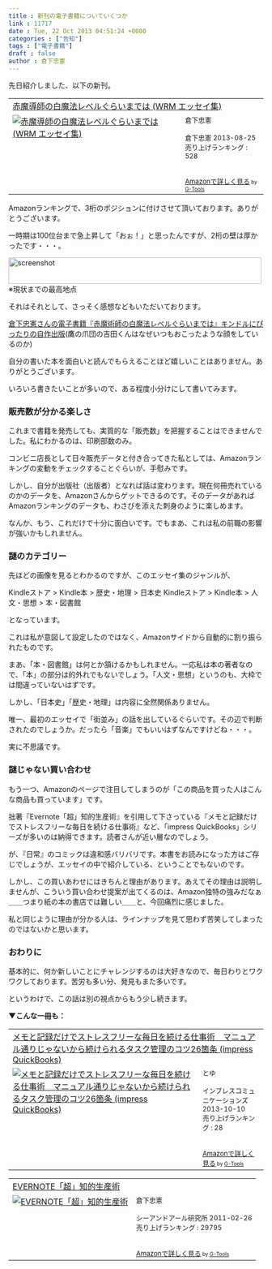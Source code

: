 ```yaml
---
title : 新刊の電子書籍についていくつか
link : 11717
date : Tue, 22 Oct 2013 04:51:24 +0000
categories : ["告知"]
tags : ["電子書籍"]
draft : false
author : 倉下忠憲
---
```


先日紹介しました、以下の新刊。

<table  border="0" cellpadding="5"><tr><td colspan="2"><a href="http://www.amazon.co.jp/%E8%B5%A4%E9%AD%94%E5%B0%8E%E5%B8%AB%E3%81%AE%E7%99%BD%E9%AD%94%E6%B3%95%E3%83%AC%E3%83%99%E3%83%AB%E3%81%90%E3%82%89%E3%81%84%E3%81%BE%E3%81%A7%E3%81%AF-WRM-%E3%82%A8%E3%83%83%E3%82%BB%E3%82%A4%E9%9B%86-%E5%80%89%E4%B8%8B%E5%BF%A0%E6%86%B2-ebook/dp/B00ESDIAHU%3FSubscriptionId%3D15SMZCTB9V8NGR2TW082%26tag%3Drashita1000-22%26linkCode%3Dxm2%26camp%3D2025%26creative%3D165953%26creativeASIN%3DB00ESDIAHU" target="_top">赤魔導師の白魔法レベルぐらいまでは (WRM エッセイ集)</a><img src="http://www.assoc-amazon.jp/e/ir?t=rashita1000-22&l=ur2&o=9" width="1" height="1" style="border: none;" alt="" /></td></tr><tr><td valign="top"><a href="http://www.amazon.co.jp/%E8%B5%A4%E9%AD%94%E5%B0%8E%E5%B8%AB%E3%81%AE%E7%99%BD%E9%AD%94%E6%B3%95%E3%83%AC%E3%83%99%E3%83%AB%E3%81%90%E3%82%89%E3%81%84%E3%81%BE%E3%81%A7%E3%81%AF-WRM-%E3%82%A8%E3%83%83%E3%82%BB%E3%82%A4%E9%9B%86-%E5%80%89%E4%B8%8B%E5%BF%A0%E6%86%B2-ebook/dp/B00ESDIAHU%3FSubscriptionId%3D15SMZCTB9V8NGR2TW082%26tag%3Drashita1000-22%26linkCode%3Dxm2%26camp%3D2025%26creative%3D165953%26creativeASIN%3DB00ESDIAHU" target="_top"><img src="http://ecx.images-amazon.com/images/I/41Zm5UR6rCL._SL160_.jpg" border="0" alt="赤魔導師の白魔法レベルぐらいまでは (WRM エッセイ集)" /></a></td><td valign="top"><font size="-1">倉下忠憲 <br /><br />倉下忠憲  2013-08-25<br />売り上げランキング : 528<br /><br /><br /><a href="http://www.amazon.co.jp/%E8%B5%A4%E9%AD%94%E5%B0%8E%E5%B8%AB%E3%81%AE%E7%99%BD%E9%AD%94%E6%B3%95%E3%83%AC%E3%83%99%E3%83%AB%E3%81%90%E3%82%89%E3%81%84%E3%81%BE%E3%81%A7%E3%81%AF-WRM-%E3%82%A8%E3%83%83%E3%82%BB%E3%82%A4%E9%9B%86-%E5%80%89%E4%B8%8B%E5%BF%A0%E6%86%B2-ebook/dp/B00ESDIAHU%3FSubscriptionId%3D15SMZCTB9V8NGR2TW082%26tag%3Drashita1000-22%26linkCode%3Dxm2%26camp%3D2025%26creative%3D165953%26creativeASIN%3DB00ESDIAHU" target="_top">Amazonで詳しく見る</a></font><font size="-2"> by <a href="http://www.goodpic.com/mt/aws/index.html" >G-Tools</a></font></td></tr></table>

Amazonランキングで、3桁のポジションに付けさせて頂いております。ありがとうございます。

一時期は100位台まで急上昇して「おぉ！」と思ったんですが、2桁の壁は厚かったです・・・。

<a href="https://rashita.net/blog/wp-content/uploads/2013/10/screenshot14.png"><img src="https://rashita.net/blog/wp-content/uploads/2013/10/screenshot14.png" alt="screenshot" width="500" height="52" class="alignnone size-full wp-image-11718" /></a>
※現状までの最高地点

それはそれとして、さっそく感想などもいただいております。

<a href="http://parupisupipi.seesaa.net/article/378111553.html" target="_blank">倉下忠憲さんの電子書籍『赤魔術師の白魔法レベルぐらいまでは』キンドルにぴったりの自作出版</a>(鷹の爪団の吉田くんはなぜいつもおこったような顔をしているのか)

自分の書いた本を面白いと読んでもらえることほど嬉しいことはありません。ありがとうございます。

いろいろ書きたいことが多いので、ある程度小分けにして書いてみます。

<H3>販売数が分かる楽しさ</H3>これまで書籍を発売しても、実質的な「販売数」を把握することはできませんでした。私にわかるのは、印刷部数のみ。

コンビニ店長として日々販売データと付き合ってきた私としては、Amazonランキングの変動をチェックすることぐらいが、手慰みです。

しかし、自分が出版社（出版者）となれば話は変わります。現在何冊売れているのかのデータを、Amazonさんからゲットできるのです。そのデータがあればAmazonランキングのデータも、わさびを添えた刺身のように楽しめます。

なんか、もう、これだけで十分に面白いです。でもまあ、これは私の前職の影響が強いかもしれません。

<H3>謎のカテゴリー</H3>先ほどの画像を見るとわかるのですが、このエッセイ集のジャンルが、

Kindleストア > Kindle本 > 歴史・地理 > 日本史
Kindleストア > Kindle本 > 人文・思想 > 本・図書館

となっています。

これは私が意図して設定したのではなく、Amazonサイドから自動的に割り振られたものです。

まあ、「本・図書館」は何とか頷けるかもしれません。一応私は本の著者なので、「本」の部分は的外れでもないでしょう。「人文・思想」というのも、大枠では間違っていないはずです。

しかし、「日本史」「歴史・地理」は内容に全然関係ありません。

唯一、最初のエッセイで「街並み」の話を出しているぐらいです。その辺で判断されたのでしょうか。だったら「音楽」でもいいはずなんですけどね・・・。

実に不思議です。

<H3>謎じゃない買い合わせ</H3>もう一つ、Amazonのページで注目してしまうのが「この商品を買った人はこんな商品も買っています」です。

拙著『Evernote「超」知的生産術』を引用して下さっている『メモと記録だけでストレスフリーな毎日を続ける仕事術』など、「impress QuickBooks」シリーズが多いのは納得できます。読者さんが近い層なのでしょう。

が、『日常』のコミックは違和感バリバリです。本書をお読みになった方はご存じでしょうが、エッセイの中で紹介している、ということでもないのです。

しかし、この買いあわせにはきちんと理由があります。あえてその理由は説明しませんが、こういう買い合わせ提案が出てくるのは、Amazon独特の強みだなぁ＿＿つまり紙の本の書店では難しい＿＿と、今回痛烈に感じました。

私と同じように理由が分かる人は、ラインナップを見て思わず苦笑してしまったのではないかと思います。

<H3>おわりに</H3>基本的に、何か新しいことにチャレンジするのは大好きなので、毎日わりとワクワクしております。苦労も多い分、発見もまた多いです。

というわけで、この話は別の視点からもう少し続きます。

<strong>▼こんな一冊も：</strong>
<table  border="0" cellpadding="5"><tr><td colspan="2"><a href="http://www.amazon.co.jp/%E3%83%A1%E3%83%A2%E3%81%A8%E8%A8%98%E9%8C%B2%E3%81%A0%E3%81%91%E3%81%A7%E3%82%B9%E3%83%88%E3%83%AC%E3%82%B9%E3%83%95%E3%83%AA%E3%83%BC%E3%81%AA%E6%AF%8E%E6%97%A5%E3%82%92%E7%B6%9A%E3%81%91%E3%82%8B%E4%BB%95%E4%BA%8B%E8%A1%93-%E3%83%9E%E3%83%8B%E3%83%A5%E3%82%A2%E3%83%AB%E9%80%9A%E3%82%8A%E3%81%98%E3%82%83%E3%81%AA%E3%81%84%E3%81%8B%E3%82%89%E7%B6%9A%E3%81%91%E3%82%89%E3%82%8C%E3%82%8B%E3%82%BF%E3%82%B9%E3%82%AF%E7%AE%A1%E7%90%86%E3%81%AE%E3%82%B3%E3%83%8426%E7%AE%87%E6%9D%A1-impress-QuickBooks-%E3%81%A8%E3%82%86-ebook/dp/B00FR2XNVY%3FSubscriptionId%3D15SMZCTB9V8NGR2TW082%26tag%3Drashita1000-22%26linkCode%3Dxm2%26camp%3D2025%26creative%3D165953%26creativeASIN%3DB00FR2XNVY" target="_top">メモと記録だけでストレスフリーな毎日を続ける仕事術　マニュアル通りじゃないから続けられるタスク管理のコツ26箇条 (impress QuickBooks)</a><img src="http://www.assoc-amazon.jp/e/ir?t=rashita1000-22&l=ur2&o=9" width="1" height="1" style="border: none;" alt="" /></td></tr><tr><td valign="top"><a href="http://www.amazon.co.jp/%E3%83%A1%E3%83%A2%E3%81%A8%E8%A8%98%E9%8C%B2%E3%81%A0%E3%81%91%E3%81%A7%E3%82%B9%E3%83%88%E3%83%AC%E3%82%B9%E3%83%95%E3%83%AA%E3%83%BC%E3%81%AA%E6%AF%8E%E6%97%A5%E3%82%92%E7%B6%9A%E3%81%91%E3%82%8B%E4%BB%95%E4%BA%8B%E8%A1%93-%E3%83%9E%E3%83%8B%E3%83%A5%E3%82%A2%E3%83%AB%E9%80%9A%E3%82%8A%E3%81%98%E3%82%83%E3%81%AA%E3%81%84%E3%81%8B%E3%82%89%E7%B6%9A%E3%81%91%E3%82%89%E3%82%8C%E3%82%8B%E3%82%BF%E3%82%B9%E3%82%AF%E7%AE%A1%E7%90%86%E3%81%AE%E3%82%B3%E3%83%8426%E7%AE%87%E6%9D%A1-impress-QuickBooks-%E3%81%A8%E3%82%86-ebook/dp/B00FR2XNVY%3FSubscriptionId%3D15SMZCTB9V8NGR2TW082%26tag%3Drashita1000-22%26linkCode%3Dxm2%26camp%3D2025%26creative%3D165953%26creativeASIN%3DB00FR2XNVY" target="_top"><img src="http://ecx.images-amazon.com/images/I/51NJ94w56PL._SL160_.jpg" border="0" alt="メモと記録だけでストレスフリーな毎日を続ける仕事術　マニュアル通りじゃないから続けられるタスク管理のコツ26箇条 (impress QuickBooks)" /></a></td><td valign="top"><font size="-1">とゆ <br /><br />インプレスコミュニケーションズ  2013-10-10<br />売り上げランキング : 28<br /><br /><br /><a href="http://www.amazon.co.jp/%E3%83%A1%E3%83%A2%E3%81%A8%E8%A8%98%E9%8C%B2%E3%81%A0%E3%81%91%E3%81%A7%E3%82%B9%E3%83%88%E3%83%AC%E3%82%B9%E3%83%95%E3%83%AA%E3%83%BC%E3%81%AA%E6%AF%8E%E6%97%A5%E3%82%92%E7%B6%9A%E3%81%91%E3%82%8B%E4%BB%95%E4%BA%8B%E8%A1%93-%E3%83%9E%E3%83%8B%E3%83%A5%E3%82%A2%E3%83%AB%E9%80%9A%E3%82%8A%E3%81%98%E3%82%83%E3%81%AA%E3%81%84%E3%81%8B%E3%82%89%E7%B6%9A%E3%81%91%E3%82%89%E3%82%8C%E3%82%8B%E3%82%BF%E3%82%B9%E3%82%AF%E7%AE%A1%E7%90%86%E3%81%AE%E3%82%B3%E3%83%8426%E7%AE%87%E6%9D%A1-impress-QuickBooks-%E3%81%A8%E3%82%86-ebook/dp/B00FR2XNVY%3FSubscriptionId%3D15SMZCTB9V8NGR2TW082%26tag%3Drashita1000-22%26linkCode%3Dxm2%26camp%3D2025%26creative%3D165953%26creativeASIN%3DB00FR2XNVY" target="_top">Amazonで詳しく見る</a></font><font size="-2"> by <a href="http://www.goodpic.com/mt/aws/index.html" >G-Tools</a></font></td></tr></table>

<table  border="0" cellpadding="5"><tr><td colspan="2"><a href="http://www.amazon.co.jp/EVERNOTE%E3%80%8C%E8%B6%85%E3%80%8D%E7%9F%A5%E7%9A%84%E7%94%9F%E7%94%A3%E8%A1%93-%E5%80%89%E4%B8%8B%E5%BF%A0%E6%86%B2/dp/4863540817%3FSubscriptionId%3D15SMZCTB9V8NGR2TW082%26tag%3Drashita1000-22%26linkCode%3Dxm2%26camp%3D2025%26creative%3D165953%26creativeASIN%3D4863540817" target="_top">EVERNOTE「超」知的生産術</a><img src="http://www.assoc-amazon.jp/e/ir?t=rashita1000-22&l=ur2&o=9" width="1" height="1" style="border: none;" alt="" /></td></tr><tr><td valign="top"><a href="http://www.amazon.co.jp/EVERNOTE%E3%80%8C%E8%B6%85%E3%80%8D%E7%9F%A5%E7%9A%84%E7%94%9F%E7%94%A3%E8%A1%93-%E5%80%89%E4%B8%8B%E5%BF%A0%E6%86%B2/dp/4863540817%3FSubscriptionId%3D15SMZCTB9V8NGR2TW082%26tag%3Drashita1000-22%26linkCode%3Dxm2%26camp%3D2025%26creative%3D165953%26creativeASIN%3D4863540817" target="_top"><img src="http://ecx.images-amazon.com/images/I/51OnU0cd03L._SL160_.jpg" border="0" alt="EVERNOTE「超」知的生産術" /></a></td><td valign="top"><font size="-1">倉下忠憲 <br /><br />シーアンドアール研究所  2011-02-26<br />売り上げランキング : 29795<br /><br /><br /><a href="http://www.amazon.co.jp/EVERNOTE%E3%80%8C%E8%B6%85%E3%80%8D%E7%9F%A5%E7%9A%84%E7%94%9F%E7%94%A3%E8%A1%93-%E5%80%89%E4%B8%8B%E5%BF%A0%E6%86%B2/dp/4863540817%3FSubscriptionId%3D15SMZCTB9V8NGR2TW082%26tag%3Drashita1000-22%26linkCode%3Dxm2%26camp%3D2025%26creative%3D165953%26creativeASIN%3D4863540817" target="_top">Amazonで詳しく見る</a></font><font size="-2"> by <a href="http://www.goodpic.com/mt/aws/index.html" >G-Tools</a></font></td></tr></table>
